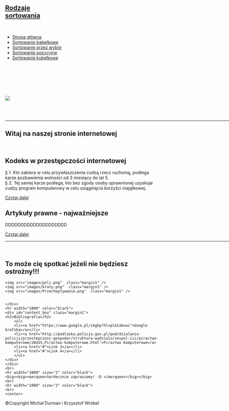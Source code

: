 <html>
<head>

<title>Strona</title>

 <link href="style.css" type="text/css" rel="stylesheet" />

</head>

<body>
  <div id="wrapper">
    <div id="logo">
    <a href="#">
        <h2><span class="light_logo">Rodzaje</span><br>sortowania</h2>
    <br>
    </a>
    </div>
    <div id="menu">
        <ul>
        <li><a href="stronka.html" class="active_tab">Strona główna</a></li>
        <li><a href="Podstrona 1.html">Sortowanie bąbelkowe</a></li>
        <li><a href="Podstrona 2.html">Sortowanie przez wybór</a></li>
        <li><a href="Podstrona 3.html">Sortowanie pozycyjne</a></li>
        <li><a href="Podstrona 4.html">Sortowanie kubełkowe</a></li>
        </ul>
    </div>
    <br><br><br><br><br><br>
    <div id="header">
    <img src="images/lol.jpg"/>
    <div id="title_head">
    <br><br><br>
	<hr width="1000" color="black">
    <h2>Witaj na naszej stronie internetowej</h2>
    <br>
    <div id="content">
    <div id="content_box">
    <h2>Kodeks w przestępczości internetowej</h2>
    <p>§ 1. Kto zabiera w celu przywłaszczenia cudzą rzecz ruchomą, podlega karze pozbawienia wolności od 3 miesięcy do lat 5.<br>  
     § 2. Tej samej karze podlega, kto bez zgody osoby uprawnionej uzyskuje cudzy program komputerowy w celu osiągnięcia korzyści majątkowej.     </p>
    <span id="content_box_rm"><a href="Odnośnikczytaj 1.html"> Czytaj dalej</a></span>
    </div>
    <div id="content_box" class="margin2">
    <h2>Artykuły prawne - najważniejsze</h2>
    <p>DDDDDDDDDDDDDDDDDDDD 
    </p>
    <span id="content_box_rm"><a href="Odnośnikczytaj 2.html"> Czytaj dalej</a></span>
    </div>
    </div>
    </div>
	<hr width="1000" color="black">
    <br>
    <div id="container">
    <h2>To może cię spotkać jeżeli nie będziesz ostrożny!!!</h2>
    <div id="box_photo">
    
    <img src="images/poli.png"  class="margin1" />
    <img src="images/kraty.png"  class="margin1" />
    <img src="images/Przechwytywanie.png"  class="margin1" />

   
    </div>
	<hr width="1000" color="black">
    <div id="content_box" class="margin1">
    <h2>Bibliografia</h2>
        <ul>
        <li><a href="https://www.google.pl/imghp?hl=pl&tab=wi">Google Grafika</a></li>
        <li><a href="http://podlaska.policja.gov.pl/pod/dzialania-policji/przestepczosc-gospodar/struktura-wydzialu/zespol-iii/piractwo-komputerowe/28415,Piractwo-komputerowe.html">Piractwo Komputerowe</a>
        <li><a href="#">Link 3</a></li>
        <li><a href="#">Link 4</a></li>
        </ul>
    </div>
    </div>
	<br>
	<hr width="1000" size="2" color="black">
    <big><big><marquee>Serdecznie zapraszamy! :D </marquee></big></big>
    <br>
    <hr width="1000" size="2" color="black">
    <br>
	<center>
<!-- START OF SCRIPT -->
<!-- For more scripts visit http://www.netpedia.com -->
<SCRIPT LANGUAGE="JavaScript">

<!-- Begin
monthnames = new Array(
"Styczeń",
"Luty",
"Marzec",
"Kwiecień",
"Maj",
"Czerwiec",
"Lipiec",
"Sierpień",
"Wrzesień",
"Październik",
"Listopad",
"Grudzień");
var linkcount=0;
function addlink(month, day, href) {
var entry = new Array(3);
entry[0] = month;
entry[1] = day;
entry[2] = href;
this[linkcount++] = entry;
}
Array.prototype.addlink = addlink;
linkdays = new Array();
monthdays = new Array(12);
monthdays[0]=31;
monthdays[1]=28;
monthdays[2]=31;
monthdays[3]=30;
monthdays[4]=31;
monthdays[5]=30;
monthdays[6]=31;
monthdays[7]=31;
monthdays[8]=30;
monthdays[9]=31;
monthdays[10]=30;
monthdays[11]=31;
todayDate=new Date();
thisday=todayDate.getDay();
thismonth=todayDate.getMonth();
thisdate=todayDate.getDate();
thisyear=todayDate.getYear();
thisyear = thisyear % 100;
thisyear = ((thisyear < 50) ? (2000 + thisyear) : (1900 + thisyear));
if (((thisyear % 4 == 0) 
&& !(thisyear % 100 == 0))
||(thisyear % 400 == 0)) monthdays[1]++;
startspaces=thisdate;
while (startspaces > 7) startspaces-=7;
startspaces = thisday - startspaces + 1;
if (startspaces < 0) startspaces+=7;
document.write("<table border=2 bgcolor=black ");
document.write("bordercolor=black><font color=#000000>");
document.write("<tr><td colspan=7><center><strong>" 
+ monthnames[thismonth] + " " + thisyear 
+ "</strong></center></font></td></tr>");
document.write("<tr>");
document.write("<td align=center>N</td>");
document.write("<td align=center>P</td>");
document.write("<td align=center>W</td>");
document.write("<td align=center>Ś</td>");
document.write("<td align=center>C</td>");
document.write("<td align=center>P</td>");
document.write("<td align=center>S</td>"); 
document.write("</tr>");
document.write("<tr>");
for (s=0;s<startspaces;s++) {
document.write("<td> </td>");
}
count=1;
while (count <= monthdays[thismonth]) {
for (b = startspaces;b<7;b++) {
linktrue=false;
document.write("<td>");
for (c=0;c<linkdays.length;c++) {
if (linkdays[c] != null) {
if ((linkdays[c][0]==thismonth + 1) && (linkdays[c][1]==count)) {
document.write("<a href=\"" + linkdays[c][2] + "\">");
linktrue=true;
      }
   }
}
if (count==thisdate) {
document.write("<font color='#FF0000'><strong>");
}
if (count <= monthdays[thismonth]) {
document.write(count);
}
else {
document.write(" ");
}
if (count==thisdate) {
document.write("</strong></font>");
}
if (linktrue)
document.write("</a>");
document.write("</td>");
count++;
}
document.write("</tr>");
document.write("<tr>");
startspaces=0;
}
document.write("</table></p>");
// End -->
</SCRIPT>
</center>
    <div id="footer">
    <p>©Copyright Michał Durman i Krzysztof Wróbel
    </div>
    </div>
</body>
</html>
